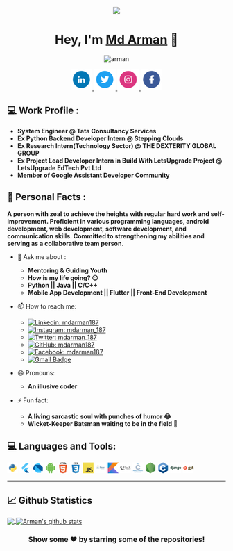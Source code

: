 <p align="center">
  <img src="https://github.com/thompsonemerson/thompsonemerson/raw/master/cover-thompson.png" height="200"/>
</p>

<h1 align="center">Hey, I'm <a href="https://linkedin.com/in/mdarman187">Md Arman</a> 👋</h1>

<p align="center"> <img src="https://komarev.com/ghpvc/?username=mdarman187&label=Views&color=blue&style=plastic" alt="arman" width="100" /> </p>

<p align="center">
<a href="https://linkedin.com/in/mdarman187">
  <img src="https://github.com/aritraroy/social-icons/blob/master/linkedin-icon.png?raw=true" width="50" alt="Arman's LinkedIn" />
</a>
<a href="https://twitter.com/mdarman_187">
  <img src="https://github.com/aritraroy/social-icons/blob/master/twitter-icon.png?raw=true" width="50" alt="Arman's Twitter" />
</a>
<a href="https://instagram.com/mdarman_187/">
  <img src="https://github.com/aritraroy/social-icons/blob/master/instagram-icon.png?raw=true" width="50" alt="Arman's Instagram" />
</a>
<a href="https://www.facebook.com/mdarman187/">
  <img src="https://github.com/aritraroy/social-icons/blob/master/facebook-icon.png?raw=true" width="50" alt="Arman's Facebook" />
</a>
</p>

## 💻 Work Profile :

* **System Engineer @ Tata Consultancy Services**
* **Ex Python Backend Developer Intern @ Stepping Clouds**
* **Ex Research Intern(Technology Sector) @ THE DEXTERITY GLOBAL GROUP**
* **Ex Project Lead Developer Intern in Build With LetsUpgrade Project @ LetsUpgrade EdTech Pvt Ltd**
* **Member of Google Assistant Developer Community**


<!--
**mdarman187/mdarman187** is a ✨ _special_ ✨ repository because its `README.md` (this file) appears on your GitHub profile.

Here are some ideas to get you started:
-->

## 🤡 Personal Facts :

**A person with zeal to achieve the heights with regular hard work and self-improvement. 
Proficient in various programming languages, android development, web development, software development, and communication skills.
Committed to strengthening my abilities and serving as a collaborative team person.**
<!--
- 🔭 I’m currently working on ...
- 🌱 I’m currently learning ...
-->
- 💬 Ask me about :
     * **Mentoring & Guiding Youth**
     * **How is my life going? 😉**
     * **Python || Java || C/C++**
     * **Mobile App Development || Flutter || Front-End Development**
- 📫 How to reach me: 
     *  [![Linkedin: mdarman187](https://img.shields.io/badge/-mdarman187-blue?style=flat-square&logo=Linkedin&logoColor=white&link=https://www.linkedin.com/in/mdarman187/)](https://www.linkedin.com/in/mdarman187/)
     * [![Instagram: mdarman_187](https://img.shields.io/badge/-mdarman_187-blue?style=flat-square&logo=Instagram&logoColor=white&link=https://www.instagram.com/mdarman_187/)](https://www.instagram.com/mdarman_187)
     * [![Twitter: mdarman_187](https://img.shields.io/twitter/follow/mdarman_187?style=social)](https://twitter.com/mdarman_187)
     * [![GitHub: mdarman187](https://img.shields.io/github/followers/mdarman187?label=follow&style=social)](https://github.com/mdarman187)
     * [![Facebook: mdarman187](https://img.shields.io/badge/-mdarman187-blue?style=flat-square&logo=Facebook&logoColor=white&link=https://www.facebook.com/mdarman187/)](https://www.facebook.com/mdarman187)
     * [![Gmail Badge](https://img.shields.io/badge/-muhammadarman187@gmail.com-blue?style=flat-square&logo=Gmail&logoColor=white&link=mailto:muhammadarman187@gmail.com)](mailto:muhammadarman187@gmail.com)


- 😄 Pronouns: 
     * **An illusive coder**
     
- ⚡ Fun fact: 
     * **A living sarcastic soul with punches of humor 😂**
     * **Wicket-Keeper Batsman waiting to be in the field 🏏**
     
## 💻 Languages and Tools:  

<code><img height="25" src="https://raw.githubusercontent.com/github/explore/80688e429a7d4ef2fca1e82350fe8e3517d3494d/topics/python/python.png"></code>
<code><img height="25" src="https://raw.githubusercontent.com/github/explore/80688e429a7d4ef2fca1e82350fe8e3517d3494d/topics/flutter/flutter.png"></code>
<code><img height="25" src="https://raw.githubusercontent.com/github/explore/80688e429a7d4ef2fca1e82350fe8e3517d3494d/topics/dart/dart.png"></code>
<code><img height="25" src="https://raw.githubusercontent.com/github/explore/80688e429a7d4ef2fca1e82350fe8e3517d3494d/topics/android/android.png"></code>
<code><img height="25" src="https://raw.githubusercontent.com/github/explore/80688e429a7d4ef2fca1e82350fe8e3517d3494d/topics/html/html.png"></code>
<code><img height="25" src="https://raw.githubusercontent.com/github/explore/80688e429a7d4ef2fca1e82350fe8e3517d3494d/topics/css/css.png"></code>
<code><img height="25" src="https://raw.githubusercontent.com/github/explore/80688e429a7d4ef2fca1e82350fe8e3517d3494d/topics/javascript/javascript.png"></code>
<code><img height="25" src="https://raw.githubusercontent.com/github/explore/80688e429a7d4ef2fca1e82350fe8e3517d3494d/topics/java/java.png"></code>
<code><img height="25" src="https://raw.githubusercontent.com/github/explore/80688e429a7d4ef2fca1e82350fe8e3517d3494d/topics/kotlin/kotlin.png"></code>
<code><img height="25" src="https://raw.githubusercontent.com/github/explore/80688e429a7d4ef2fca1e82350fe8e3517d3494d/topics/flask/flask.png"></code>
<code><img height="25" src="https://raw.githubusercontent.com/github/explore/80688e429a7d4ef2fca1e82350fe8e3517d3494d/topics/c/c.png"></code>
<code><img height="25" src="https://raw.githubusercontent.com/github/explore/80688e429a7d4ef2fca1e82350fe8e3517d3494d/topics/nodejs/nodejs.png"></code>
<code><img height="25" src="https://raw.githubusercontent.com/github/explore/80688e429a7d4ef2fca1e82350fe8e3517d3494d/topics/cpp/cpp.png"></code>
<code><img height="25" src="https://raw.githubusercontent.com/github/explore/80688e429a7d4ef2fca1e82350fe8e3517d3494d/topics/django/django.png"></code>
<code><img height="25" src="https://raw.githubusercontent.com/github/explore/80688e429a7d4ef2fca1e82350fe8e3517d3494d/topics/git/git.png"></code>

---
    
## 📈 Github Statistics 
<a href="https://github.com/mdarman187">
  <img align="center" src="https://github-readme-stats.vercel.app/api/top-langs/?username=mdarman187&theme=dark&hide_langs_below=1" />
</a>
<a href="https://github.com/mdarman187">
 <img align="center" src="https://github-readme-stats.vercel.app/api?username=mdarman187&&show_icons=true&title_color=ffffff&icon_color=bb2acf&text_color=daf7dc&bg_color=191919" alt="Arman's github stats"/>
</a>

<div align="center">

### Show some ❤️ by starring some of the repositories!

</div>
